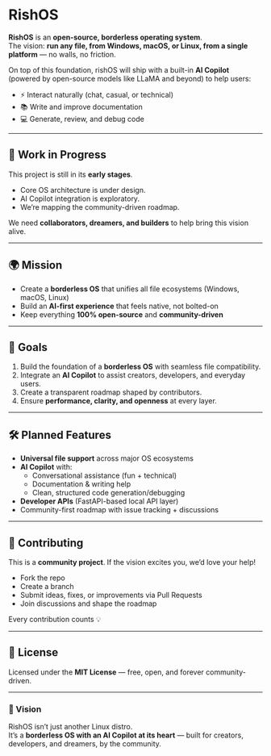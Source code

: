 # RishOS

**RishOS** is an **open-source, borderless operating system**.  
The vision: **run any file, from Windows, macOS, or Linux, from a single platform** — no walls, no friction.  

On top of this foundation, rishOS will ship with a built-in **AI Copilot** (powered by open-source models like LLaMA and beyond) to help users:  
- ⚡ Interact naturally (chat, casual, or technical)  
- 📚 Write and improve documentation  
- 💻 Generate, review, and debug code  

---

## 🚧 Work in Progress
This project is still in its **early stages**.  
- Core OS architecture is under design.  
- AI Copilot integration is exploratory.  
- We’re mapping the community-driven roadmap.  

We need **collaborators, dreamers, and builders** to help bring this vision alive.  

---

## 🌍 Mission
- Create a **borderless OS** that unifies all file ecosystems (Windows, macOS, Linux)  
- Build an **AI-first experience** that feels native, not bolted-on  
- Keep everything **100% open-source** and **community-driven**  

---

## 🚀 Goals
1. Build the foundation of a **borderless OS** with seamless file compatibility.  
2. Integrate an **AI Copilot** to assist creators, developers, and everyday users.  
3. Create a transparent roadmap shaped by contributors.  
4. Ensure **performance, clarity, and openness** at every layer.  

---

## 🛠️ Planned Features
- **Universal file support** across major OS ecosystems  
- **AI Copilot** with:  
  - Conversational assistance (fun + technical)  
  - Documentation & writing help  
  - Clean, structured code generation/debugging  
- **Developer APIs** (FastAPI-based local API layer)  
- Community-first roadmap with issue tracking + discussions  

---

## 🤝 Contributing
This is a **community project**. If the vision excites you, we’d love your help!  

- Fork the repo  
- Create a branch  
- Submit ideas, fixes, or improvements via Pull Requests  
- Join discussions and shape the roadmap  

Every contribution counts 💡  

---

## 📜 License
Licensed under the **MIT License** — free, open, and forever community-driven.  

---

### 🌟 Vision
RishOS isn’t just another Linux distro.  
It’s a **borderless OS with an AI Copilot at its heart** — built for creators, developers, and dreamers, by the community.  
